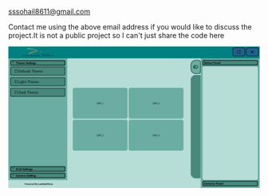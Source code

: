 sssohail8611@gmail.com

Contact me using the above email address if you would like to discuss the project.It is not a public project so I can't just share the code here

<img src="1.png" alt="Alt text" title="Optional title">
